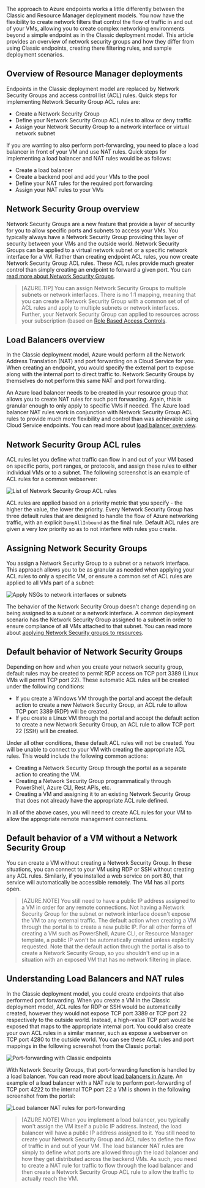 The approach to Azure endpoints works a little differently between the Classic and Resource Manager deployment models. You now have the flexibility to create network filters that control the flow of traffic in and out of your VMs, allowing you to create complex networking environments beyond a simple endpoint as in the Classic deployment model. This article provides an overview of network security groups and how they differ from using Classic endpoints, creating there filtering rules, and sample deployment scenarios.


## Overview of Resource Manager deployments
Endpoints in the Classic deployment model are replaced by Network Security Groups and access control list (ACL) rules. Quick steps for implementing Network Security Group ACL rules are:

- Create a Network Security Group
- Define your Network Security Group ACL rules to allow or deny traffic
- Assign your Network Security Group to a network interface or virtual network subnet

If you are wanting to also perform port-forwarding, you need to place a load balancer in front of your VM and use NAT rules. Quick steps for implementing a load balancer and NAT rules would be as follows:

- Create a load balancer
- Create a backend pool and add your VMs to the pool
- Define your NAT rules for the required port forwarding
- Assign your NAT rules to your VMs


## Network Security Group overview
Network Security Groups are a new feature that provide a layer of security for you to allow specific ports and subnets to access your VMs. You typically always have a Network Security Group providing this layer of security between your VMs and the outside world. Network Security Groups can be applied to a virtual network subnet or a specific network interface for a VM. Rather than creating endpoint ACL rules, you now create Network Security Group ACL rules. These ACL rules provide much greater control than simply creating an endpoint to forward a given port. You can [read more about Network Security Groups](../articles/virtual-network/virtual-networks-nsg.md).

> [AZURE.TIP] You can assign Network Security Groups to multiple subnets or network interfaces. There is no 1:1 mapping, meaning that you can create a Network Security Group with a common set of of ACL rules and apply to multiple subnets or network interfaces. Further, your Network Security Group can applied to resources across your subscription (based on [Role Based Access Controls](../articles/active-directory/role-based-access-control-what-is.md).


## Load Balancers overview
In the Classic deployment model, Azure would perform all the Network Address Translation (NAT) and port forwarding on a Cloud Service for you. When creating an endpoint, you would specify the external port to expose along with the internal port to direct traffic to. Network Security Groups by themselves do not perform this same NAT and port forwarding. 

An Azure load balancer needs to be created in your resource group that allows you to create NAT rules for such port forwarding. Again, this is granular enough to only apply to specific VMs if needed. The Azure load balancer NAT rules work in conjunction with Network Security Group ACL rules to provide much more flexibility and control than was achievable using Cloud Service endpoints. You can read more about [load balancer overview](../articles/load-balancer/load-balancer-overview.md).


## Network Security Group ACL rules
ACL rules let you define what traffic can flow in and out of your VM based on specific ports, port ranges, or protocols, and assign these rules to either individual VMs or to a subnet. The following screenshot is an example of ACL rules for a common webserver:

![List of Network Security Group ACL rules](./media/virtual-machines-common-endpoints-in-resource-manager/example-acl-rules.png)

ACL rules are applied based on a priority metric that you specify - the higher the value, the lower the priority. Every Network Security Group has three default rules that are designed to handle the flow of Azure networking traffic, with an explicit `DenyAllInbound` as the final rule. Default ACL rules are given a very low priority so as to not interfere with rules you create.


## Assigning Network Security Groups
You assign a Network Security Group to a subnet or a network interface. This approach allows you to be as granular as needed when applying your ACL rules to only a specific VM, or ensure a common set of ACL rules are applied to all VMs part of a subnet:

![Apply NSGs to network interfaces or subnets](./media/virtual-machines-common-endpoints-in-resource-manager/apply-nsg-to-resources.png)

The behavior of the Network Security Group doesn't change depending on being assigned to a subnet or a network interface. A common deployment scenario has the Network Security Group assigned to a subnet in order to ensure compliance of all VMs attached to that subnet. You can read more about [applying Network Security groups to resources](../virtual-nework/virtual-networks-nsg.md#associating-nsgs).


## Default behavior of Network Security Groups
Depending on how and when you create your network security group, default rules may be created to permit RDP access on TCP port 3389 (Linux VMs will permit TCP port 22). These automatic ACL rules will be created under the following conditions:

- If you create a Windows VM through the portal and accept the default action to create a new Network Security Group, an ACL rule to allow TCP port 3389 (RDP) will be created.
- If you create a Linux VM through the portal and accept the default action to create a new Network Security Group, an ACL rule to allow TCP port 22 (SSH) will be created.

Under all other conditions, these default ACL rules will not be created. You will be unable to connect to your VM with creating the appropriate ACL rules. This would include the following common actions:

- Creating a Network Security Group through the portal as a separate action to creating the VM.
- Creating a Network Security Group programmatically through PowerShell, Azure CLI, Rest APIs, etc.
- Creating a VM and assigning it to an existing Network Security Group that does not already have the appropriate ACL rule defined.

In all of the above cases, you will need to create ACL rules for your VM to allow the appropriate remote management connections.


## Default behavior of a VM without a Network Security Group
You can create a VM without creating a Network Security Group. In these situations, you can connect to your VM using RDP or SSH without creating any ACL rules. Similarly, if you installed a web service on port 80, that service will automatically be accessible remotely. The VM has all ports open.

> [AZURE.NOTE] You still need to have a public IP address assigned to a VM in order for any remote connections. Not having a Network Security Group for the subnet or network interface doesn't expose the VM to any external traffic. The default action when creating a VM through the portal is to create a new public IP. For all other forms of creating a VM such as PowerShell, Azure CLI, or Resource Manager template, a public IP won't be automatically created unless explicitly requested. Note that the default action through the portal is also to create a Network Security Group, so you shouldn't end up in a situation with an exposed VM that has no network filtering in place.


## Understanding Load Balancers and NAT rules
In the Classic deployment model, you could create endpoints that also performed port forwarding. When you create a VM in the Classic deployment model, ACL rules for RDP or SSH would be automatically created, however they would not expose TCP port 3389 or TCP port 22 respectively to the outside world. Instead, a high-value TCP port would be exposed that maps to the appropriate internal port. You could also create your own ACL rules in a similar manner, such as expose a webserver on TCP port 4280 to the outside world. You can see these ACL rules and port mappings in the following screenshot from the Classic portal:

![Port-forwarding with Classic endpoints](./media/virtual-machines-common-endpoints-in-resource-manager/classic-endpoints-port-forwarding.png)

With Network Security Groups, that port-forwarding function is handled by a load balancer. You can read more about [load balancers in Azure](../articles/load-balancer/load-balancer-overview.md). An example of a load balancer with a NAT rule to perform port-forwarding of TCP port 4222 to the internal TCP port 22 a VM is shown in the following screenshot from the portal:

![Load balancer NAT rules for port-forwarding](./media/virtual-machines-common-endpoints-in-resource-manager/load-balancer-nat-rules.png)

> [AZURE.NOTE] When you implement a load balancer, you typically won't assign the VM itself a public IP address. Instead, the load balancer will have a public IP address assigned to it. You still need to create your Network Security Group and ACL rules to define the flow of traffic in and out of your VM. The load balancer NAT rules are simply to define what ports are allowed through the load balancer and how they get distributed across the backend VMs. As such, you need to create a NAT rule for traffic to flow through the load balancer and then create a Network Security Group ACL rule to allow the traffic to actually reach the VM.